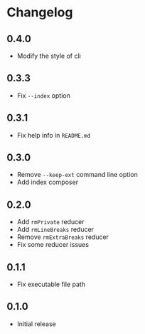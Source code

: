 # Changelog

## 0.4.0

- Modify the style of cli

## 0.3.3

- Fix `--index` option

## 0.3.1

- Fix help info in `README.md`

## 0.3.0

- Remove `--keep-ext` command line option
- Add index composer

## 0.2.0

- Add `rmPrivate` reducer
- Add `rmLineBreaks` reducer
- Remove `rmExtraBreaks` reducer
- Fix some reducer issues

## 0.1.1

- Fix executable file path

## 0.1.0

- Initial release
